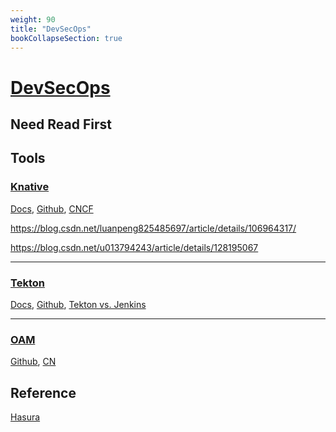 ```yaml
---
weight: 90
title: "DevSecOps"
bookCollapseSection: true
---
```



# [DevSecOps](https://aws.amazon.com/what-is/devsecops/)

## Need Read First

[]()

[]()


## Tools

### [Knative](https://knative.dev/docs/)  

[Docs](https://knative.dev/docs/), [Github](https://github.com/knative), [CNCF](https://www.cncf.io/projects/knative/)        

https://blog.csdn.net/luanpeng825485697/article/details/106964317/

https://blog.csdn.net/u013794243/article/details/128195067

---

### [Tekton](https://tekton.dev/)     

[Docs](https://tekton.dev/docs/), [Github](https://github.com/tektoncd), [Tekton vs. Jenkins](https://www.redhat.com/en/blog/tekton-vs-jenkins-whats-better-cicd-pipelines-red-hat-openshift)      


---

### [OAM](https://oam.dev/)

[Github](https://github.com/oam-dev/spec), [CN](https://cncf.team/cloud-native/oam.html)    


## Reference

[Hasura](https://hasura.io/)

[]()

[]()

[]()

[]()

[]()

[]()

[]()

[]()

[]()

[]()

[]()

[]()

[]()

[]()

[]()

[]()

[]()

[]()

[]()

[]()

[]()

[]()

[]()

[]()

